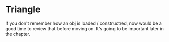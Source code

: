 # Triangle

If you don't remember how an obj is loaded / constructred, now would be a good time to review that before moving on. It's going to be important later in the chapter.

